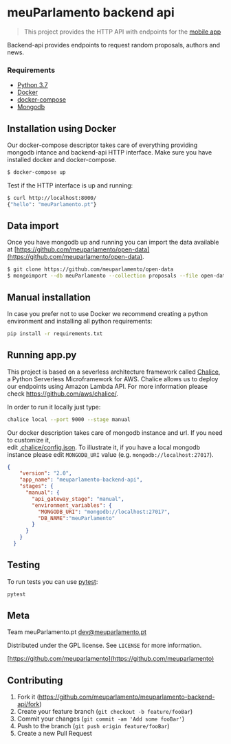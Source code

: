 # meuParlamento backend api
> This project provides the HTTP API with endpoints for the [mobile app](https://github.com/meuparlamento/react-native-app)

Backend-api provides endpoints to request random proposals, authors and news.

### Requirements

* [Python 3.7](https://www.python.org/)
* [Docker](https://www.docker.com/)
* [docker-compose](https://docs.docker.com/compose/)
* [Mongodb](https://www.mongodb.com/)

## Installation using Docker

Our docker-compose descriptor takes care of everything providing mongodb intance and backend-api HTTP interface. Make sure you have installed docker and docker-compose.

```sh
$ docker-compose up
```

Test if the HTTP interface is up and running:

```sh
$ curl http://localhost:8000/
{"hello": "meuParlamento.pt"}
```

## Data import

Once you have mongodb up and running you can import the data available at [https://github.com/meuparlamento/open-data](https://github.com/meuparlamento/open-data).

```sh
$ git clone https://github.com/meuparlamento/open-data
$ mongoimport --db meuParlamento --collection proposals --file open-data/proposals.json
```

## Manual installation

In case you prefer not to use Docker we recommend creating a python environment and installing all python requirements:

```sh
pip install -r requirements.txt
```

## Running app.py

This project is based on a severless architecture framework called [Chalice](https://github.com/aws/chalice/), a Python Serverless Microframework for AWS. Chalice allows us to deploy our endpoints using Amazon Lambda API. For more information please check https://github.com/aws/chalice/. 

In order to run it locally just type:

```sh
chalice local --port 9000 --stage manual 
```


Our docker description takes care of mongodb instance and url. If you need to customize it,  
edit [.chalice/config.json](https://github.com/meuparlamento/meuparlamento-backend-api/.chalice/config.json). To illustrate it, if you have a local mongodb instance please edit `MONGODB_URI` value (e.g. `mongodb://localhost:27017`).

```json
{
    "version": "2.0",
    "app_name": "meuparlamento-backend-api",
    "stages": {
      "manual": {
        "api_gateway_stage": "manual",
        "environment_variables": {
          "MONGODB_URI": "mongodb://localhost:27017",
          "DB_NAME":"meuParlamento"
        }
      }
    }
  }
```

## Testing
To run tests you can use [pytest](https://pytest.org):

```sh
pytest
```

## Meta

Team meuParlamento.pt dev@meuparlamento.pt

Distributed under the GPL license. See ``LICENSE`` for more information.

[https://github.com/meuparlamento](https://github.com/meuparlamento)

## Contributing

1. Fork it (<https://github.com/meuparlamento/meuparlamento-backend-api/fork>)
2. Create your feature branch (`git checkout -b feature/fooBar`)
3. Commit your changes (`git commit -am 'Add some fooBar'`)
4. Push to the branch (`git push origin feature/fooBar`)
5. Create a new Pull Request